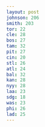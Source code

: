 ```yaml
---
layout: post
johnson: 206
smith: 203
tor: 22
cle: 28
bos: 27
tam: 32
pit: 27
cin: 20
stl: 26
atl: 24
bal: 32
kan: 28
nyy: 28
laa: 23
sdg: 18
was: 23
phi: 26
lad: 25
---
```

